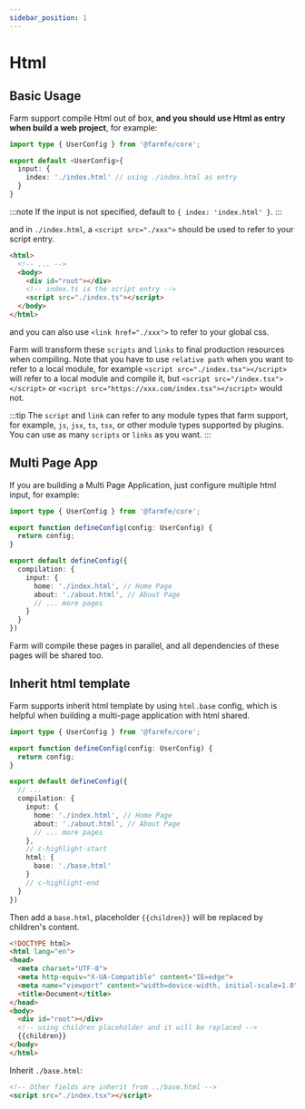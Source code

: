 ```yaml
---
sidebar_position: 1
---
```


# Html
## Basic Usage
Farm support compile Html out of box, **and you should use Html as entry when build a web project**, for example:

```ts title="farm.config.ts"
import type { UserConfig } from '@farmfe/core';

export default <UserConfig>{
  input: {
    index: './index.html' // using ./index.html as entry
  }
}
```
:::note
If the input is not specified, default to `{ index: 'index.html' }`.
:::

and in `./index.html`, a `<script src="./xxx">` should be used to refer to your script entry.

```html title="./index.html"
<html>
  <!-- ... -->
  <body>
    <div id="root"></div>
    <!-- index.ts is the script entry -->
    <script src="./index.ts"></script> 
  </body>
</html>

```
and you can also use `<link href="./xxx">` to refer to your global css.

Farm will transform these `scripts` and `links` to final production resources when compiling. Note that you have to use `relative path` when you want to refer to a local module, for example `<script src="./index.tsx"></script>` will refer to a local module and compile it, but `<script src="/index.tsx"></script>` or `<script src="https://xxx.com/index.tsx"></script>` would not.



:::tip
The `script` and `link` can refer to any module types that farm support, for example, `js`, `jsx`, `ts`, `tsx`, or other module types supported by plugins. You can use as many `scripts` or `links` as you want.
:::

## Multi Page App
If you are building a Multi Page Application, just configure multiple html input, for example:

```ts title="farm.config.ts"
import type { UserConfig } from '@farmfe/core';

export function defineConfig(config: UserConfig) {
  return config;
}

export default defineConfig({
  compilation: {
    input: {
      home: './index.html', // Home Page
      about: './about.html', // About Page
      // ... more pages
    }
  }
})
```
Farm will compile these pages in parallel, and all dependencies of these pages will be shared too.

## Inherit html template
Farm supports inherit html template by using `html.base` config, which is helpful when building a multi-page application with html shared.

```ts title="farm.config.ts"
import type { UserConfig } from '@farmfe/core';

export function defineConfig(config: UserConfig) {
  return config;
}

export default defineConfig({
  // ...
  compilation: {
    input: {
      home: './index.html', // Home Page
      about: './about.html', // About Page
      // ... more pages
    },
    // c-highlight-start
    html: {
      base: './base.html'
    }
    // c-highlight-end
  }
})
```

Then add a `base.html`, placeholder `{{children}}` will be replaced by children's content.

```html title="./base.html"
<!DOCTYPE html>
<html lang="en">
<head>
  <meta charset="UTF-8">
  <meta http-equiv="X-UA-Compatible" content="IE=edge">
  <meta name="viewport" content="width=device-width, initial-scale=1.0">
  <title>Document</title>
</head>
<body>
  <div id="root"></div>
  <!-- using children placeholder and it will be replaced -->
  {{children}}
</body>
</html>
```

Inherit `./base.html`:

```html title="./src/home.html"
<!-- Other fields are inherit from ../base.html -->
<script src="./index.tsx"></script>
```